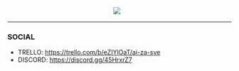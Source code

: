 <p align="center">
<img  src="https://user-images.githubusercontent.com/4832847/216815698-afb9a5cc-0c4d-4f62-b4e8-9ee9e5873eef.png"> &nbsp;&nbsp;
</p>

---

### SOCIAL

- TRELLO: https://trello.com/b/eZIYlOaT/ai-za-sve
- DISCORD: https://discord.gg/45HrxrZ7
